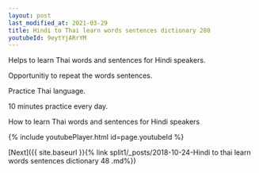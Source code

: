 ```yaml
---
layout: post
last_modified_at: 2021-03-29
title: Hindi to Thai learn words sentences dictionary 280 
youtubeId: 9eytYjARrYM
---
```

 
 
Helps to learn Thai words and sentences for Hindi speakers.

Opportunitiy to repeat the words sentences. 

Practice Thai language. 
 
10 minutes practice every day. 
 
How to learn Thai words and sentences for Hindi speakers 
 
{% include youtubePlayer.html id=page.youtubeId %}
 
 
[Next]({{ site.baseurl }}{% link  split1/_posts/2018-10-24-Hindi to thai learn words sentences dictionary 48 .md%})
 
